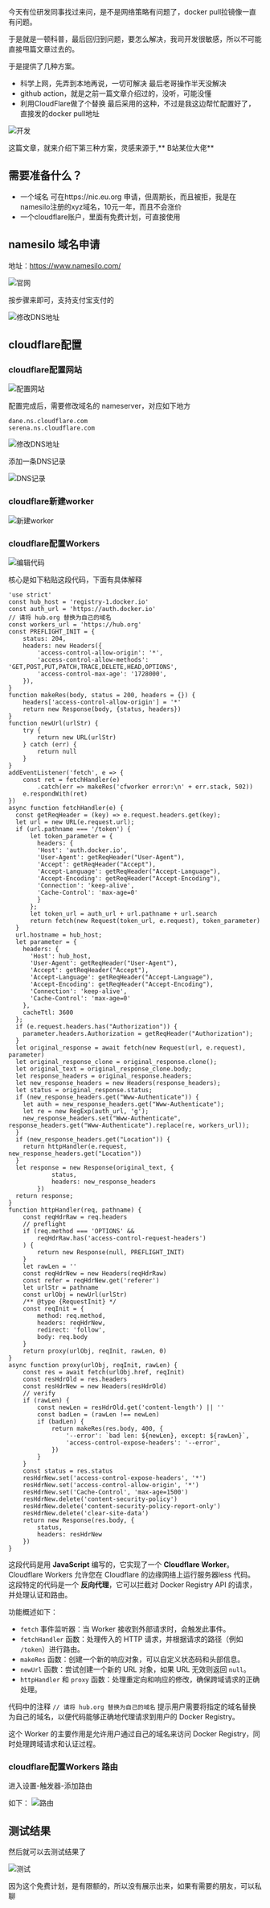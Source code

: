 
今天有位研发同事找过来问，是不是网络策略有问题了，docker pull拉镜像一直有问题。

于是就是一顿科普，最后回归到问题，要怎么解决，我司开发很敏感，所以不可能直接甩篇文章过去的。

于是提供了几种方案。

- 科学上网，先弄到本地再说，一切可解决 最后老哥操作半天没解决
- github action，就是之前一篇文章介绍过的，没听，可能没懂
- 利用CloudFlare做了个替换 最后采用的这种，不过是我这边帮忙配置好了，直接发的docker pull地址

![开发](image-3.png)

这篇文章，就来介绍下第三种方案，灵感来源于,** B站某位大佬**


## 需要准备什么？

- 一个域名 可在https://nic.eu.org 申请，但周期长，而且被拒，我是在namesilo注册的xyz域名，10元一年，而且不会涨价
- 一个cloudflare账户，里面有免费计划，可直接使用
  

## namesilo 域名申请

地址：https://www.namesilo.com/

![官网](image-1.png)

按步骤来即可，支持支付宝支付的

![修改DNS地址](image-2.png) 


## cloudflare配置

### cloudflare配置网站

![配置网站](image-4.png)

配置完成后，需要修改域名的 nameserver，对应如下地方

```
dane.ns.cloudflare.com
serena.ns.cloudflare.com
```

![修改DNS地址](image-2.png) 

添加一条DNS记录

![DNS记录](image-5.png)

### cloudflare新建worker

![新建worker](image-6.png)

### cloudflare配置Workers

![编辑代码](image-7.png)

核心是如下粘贴这段代码，下面有具体解释

```
'use strict'
const hub_host = 'registry-1.docker.io'
const auth_url = 'https://auth.docker.io'
// 请将 hub.org 替换为自己的域名
const workers_url = 'https://hub.org'
const PREFLIGHT_INIT = {
    status: 204,
    headers: new Headers({
        'access-control-allow-origin': '*',
        'access-control-allow-methods': 'GET,POST,PUT,PATCH,TRACE,DELETE,HEAD,OPTIONS',
        'access-control-max-age': '1728000',
    }),
}
function makeRes(body, status = 200, headers = {}) {
    headers['access-control-allow-origin'] = '*'
    return new Response(body, {status, headers})
}
function newUrl(urlStr) {
    try {
        return new URL(urlStr)
    } catch (err) {
        return null
    }
}
addEventListener('fetch', e => {
    const ret = fetchHandler(e)
        .catch(err => makeRes('cfworker error:\n' + err.stack, 502))
    e.respondWith(ret)
})
async function fetchHandler(e) {
  const getReqHeader = (key) => e.request.headers.get(key);
  let url = new URL(e.request.url);
  if (url.pathname === '/token') {
      let token_parameter = {
        headers: {
        'Host': 'auth.docker.io',
        'User-Agent': getReqHeader("User-Agent"),
        'Accept': getReqHeader("Accept"),
        'Accept-Language': getReqHeader("Accept-Language"),
        'Accept-Encoding': getReqHeader("Accept-Encoding"),
        'Connection': 'keep-alive',
        'Cache-Control': 'max-age=0'
        }
      };
      let token_url = auth_url + url.pathname + url.search
      return fetch(new Request(token_url, e.request), token_parameter)
  }
  url.hostname = hub_host;
  let parameter = {
    headers: {
      'Host': hub_host,
      'User-Agent': getReqHeader("User-Agent"),
      'Accept': getReqHeader("Accept"),
      'Accept-Language': getReqHeader("Accept-Language"),
      'Accept-Encoding': getReqHeader("Accept-Encoding"),
      'Connection': 'keep-alive',
      'Cache-Control': 'max-age=0'
    },
    cacheTtl: 3600
  };
  if (e.request.headers.has("Authorization")) {
    parameter.headers.Authorization = getReqHeader("Authorization");
  }
  let original_response = await fetch(new Request(url, e.request), parameter)
  let original_response_clone = original_response.clone();
  let original_text = original_response_clone.body;
  let response_headers = original_response.headers;
  let new_response_headers = new Headers(response_headers);
  let status = original_response.status;
  if (new_response_headers.get("Www-Authenticate")) {
    let auth = new_response_headers.get("Www-Authenticate");
    let re = new RegExp(auth_url, 'g');
    new_response_headers.set("Www-Authenticate", response_headers.get("Www-Authenticate").replace(re, workers_url));
  }
  if (new_response_headers.get("Location")) {
    return httpHandler(e.request, new_response_headers.get("Location"))
  }
  let response = new Response(original_text, {
            status,
            headers: new_response_headers
        })
  return response;
}
function httpHandler(req, pathname) {
    const reqHdrRaw = req.headers
    // preflight
    if (req.method === 'OPTIONS' &&
        reqHdrRaw.has('access-control-request-headers')
    ) {
        return new Response(null, PREFLIGHT_INIT)
    }
    let rawLen = ''
    const reqHdrNew = new Headers(reqHdrRaw)
    const refer = reqHdrNew.get('referer')
    let urlStr = pathname
    const urlObj = newUrl(urlStr)
    /** @type {RequestInit} */
    const reqInit = {
        method: req.method,
        headers: reqHdrNew,
        redirect: 'follow',
        body: req.body
    }
    return proxy(urlObj, reqInit, rawLen, 0)
}
async function proxy(urlObj, reqInit, rawLen) {
    const res = await fetch(urlObj.href, reqInit)
    const resHdrOld = res.headers
    const resHdrNew = new Headers(resHdrOld)
    // verify
    if (rawLen) {
        const newLen = resHdrOld.get('content-length') || ''
        const badLen = (rawLen !== newLen)
        if (badLen) {
            return makeRes(res.body, 400, {
                '--error': `bad len: ${newLen}, except: ${rawLen}`,
                'access-control-expose-headers': '--error',
            })
        }
    }
    const status = res.status
    resHdrNew.set('access-control-expose-headers', '*')
    resHdrNew.set('access-control-allow-origin', '*')
    resHdrNew.set('Cache-Control', 'max-age=1500')
    resHdrNew.delete('content-security-policy')
    resHdrNew.delete('content-security-policy-report-only')
    resHdrNew.delete('clear-site-data')
    return new Response(res.body, {
        status,
        headers: resHdrNew
    })
}
```

这段代码是用 **JavaScript** 编写的，它实现了一个 **Cloudflare Worker**。Cloudflare Workers 允许您在 Cloudflare 的边缘网络上运行服务器less 代码。这段特定的代码是一个 **反向代理**，它可以拦截对 Docker Registry API 的请求，并处理认证和路由。

功能概述如下：

- `fetch` 事件监听器：当 Worker 接收到外部请求时，会触发此事件。
- `fetchHandler` 函数：处理传入的 HTTP 请求，并根据请求的路径（例如 `/token`）进行路由。
- `makeRes` 函数：创建一个新的响应对象，可以自定义状态码和头部信息。
- `newUrl` 函数：尝试创建一个新的 URL 对象，如果 URL 无效则返回 `null`。
- `httpHandler` 和 `proxy` 函数：处理重定向和响应的修改，确保跨域请求的正确处理。

代码中的注释 `// 请将 hub.org 替换为自己的域名` 提示用户需要将指定的域名替换为自己的域名，以便代码能够正确地代理请求到用户的 Docker Registry。

这个 Worker 的主要作用是允许用户通过自己的域名来访问 Docker Registry，同时处理跨域请求和认证过程。


###  cloudflare配置Workers 路由

进入设置-触发器-添加路由

如下：
![路由](image-8.png)

## 测试结果 

然后就可以去测试结果了


![测试](image-9.png)

因为这个免费计划，是有限额的，所以没有展示出来，如果有需要的朋友，可以私聊